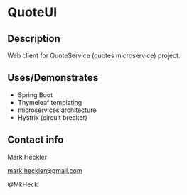 # QuoteUI

## Description
Web client for QuoteService (quotes microservice) project.

## Uses/Demonstrates
* Spring Boot
* Thymeleaf templating
* microservices architecture
* Hystrix (circuit breaker)

## Contact info

Mark Heckler

mark.heckler@gmail.com

@MkHeck
